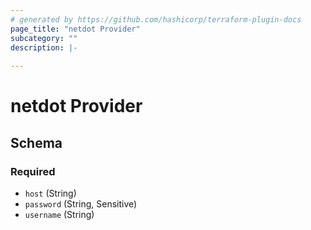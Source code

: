 ```yaml
---
# generated by https://github.com/hashicorp/terraform-plugin-docs
page_title: "netdot Provider"
subcategory: ""
description: |-
  
---
```


# netdot Provider





<!-- schema generated by tfplugindocs -->
## Schema

### Required

- `host` (String)
- `password` (String, Sensitive)
- `username` (String)
